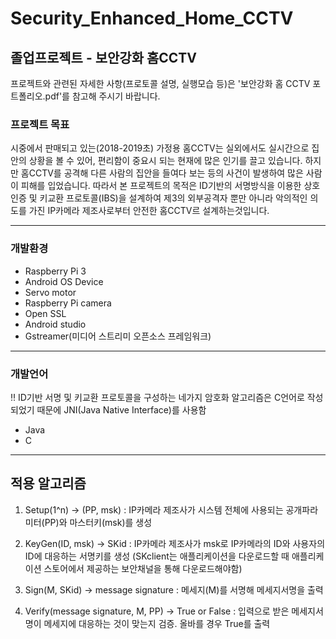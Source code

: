 # Security_Enhanced_Home_CCTV
## 졸업프로젝트 - 보안강화 홈CCTV

프로젝트와 관련된 자세한 사항(프로토콜 설명, 실행모습 등)은 '보안강화 홈 CCTV 포트폴리오.pdf'를 참고해 주시기 바랍니다.

### 프로젝트 목표

시중에서 판매되고 있는(2018-2019초) 가정용 홈CCTV는 실외에서도 실시간으로 집안의 상황을 볼 수 있어, 편리함이 중요시 되는 현재에 많은 인기를 끌고 있습니다.
하지만 홈CCTV를 공격해 다른 사람의 집안을 들여다 보는 등의 사건이 발생하여 많은 사람이 피해를 입었습니다.
따라서 본 프로젝트의 목적은 ID기반의 서명방식을 이용한 상호 인증 및 키교환 프로토콜(IBS)을 설계하여 제3의 외부공격자 뿐만 아니라 악의적인 의도를 가진 IP카메라 제조사로부터 안전한 홈CCTV르 설계하는것입니다.

-------------------------------

### 개발환경

* Raspberry Pi 3
* Android OS Device
* Servo motor
* Raspberry Pi camera
* Open SSL
* Android studio
* Gstreamer(미디어 스트리미 오픈소스 프레임워크)

--------------------------------

### 개발언어

:bangbang: ID기반 서명 및 키교환 프로토콜을 구성하는 네가지 암호화 알고리즘은 C언어로 작성되었기 때문에 JNI(Java Native Interface)를 사용함
* Java
* C

--------------------------------

## 적용 알고리즘

1. Setup(1^n) -> (PP, msk) : IP카메라 제조사가 시스템 전체에 사용되는 공개파라미터(PP)와 마스터키(msk)를 생성

2. KeyGen(ID, msk) -> SKid : IP카메라 제조사가 msk로 IP카메라의 ID와 사용자의 ID에 대응하는 서명키를 생성 (SKclient는 애플리케이션을 다운로드할 때 애플리케이션 스토어에서 제공하는 보안채널을 통해 다운로드해야함)

3. Sign(M, SKid) -> message signature : 메세지(M)를 서명해 메세지서명을 출력

4. Verify(message signature, M, PP) -> True or False : 입력으로 받은 메세지서명이 메세지에 대응하는 것이 맞는지 검증. 올바를 경우 True를 출력


